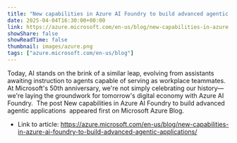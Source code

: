 ```yaml
---
title: "New capabilities in Azure AI Foundry to build advanced agentic applications"
date: 2025-04-04T16:30:00+00:00
link: https://azure.microsoft.com/en-us/blog/new-capabilities-in-azure-ai-foundry-to-build-advanced-agentic-applications/
showShare: false
showReadTime: false
thumbnail: images/azure.png
tags: ["azure.microsoft.com/en-us/blog"]
---
```

Today, AI stands on the brink of a similar leap, evolving from assistants awaiting instruction to agents capable of serving as workplace teammates. At Microsoft's 50th anniversary, we're not simply celebrating our history—we're laying the groundwork for tomorrow's digital economy with Azure AI Foundry. 
The post New capabilities in Azure AI Foundry to build advanced agentic applications  appeared first on Microsoft Azure Blog.

- Link to article: https://azure.microsoft.com/en-us/blog/new-capabilities-in-azure-ai-foundry-to-build-advanced-agentic-applications/